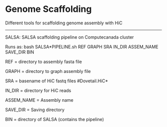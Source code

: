 # Genome Scaffolding

Different tools for scaffolding genome assembly with HiC
_________________________________________________________
SALSA:
SALSA scaffolding pipeline on Computecanada cluster


Runs as:
bash SALSA*PIPELINE.sh REF GRAPH SRA IN_DIR ASSEM_NAME SAVE_DIR BIN



REF = directory to assembly fasta file

GRAPH = directory to graph assembly file

SRA = basename of HiC fastq files #Dovetail.HiC*

IN_DIR = directory for HiC reads

ASSEM_NAME = Assembly name

SAVE_DIR = Saving directory

BIN = directory of SALSA (contains the pipeline)
